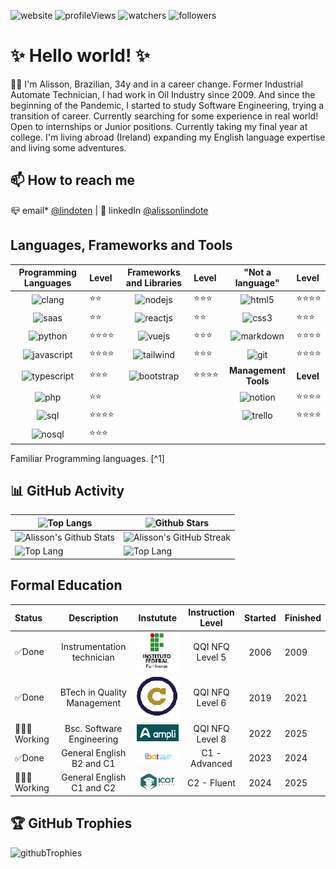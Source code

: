 <!-- Badges -->
![website] ![profileViews] ![watchers] ![followers]

# ✨ Hello world! ✨  

👋🏻 I'm Alisson, Brazilian, 34y and in a career change.
Former Industrial Automate Technician, I had work in Oil Industry since 2009. And since the beginning of the Pandemic, I started to study Software Engineering, trying a transition of career. Currently searching for some experience in real world! Open to internships or Junior positions. Currently taking my final year at college. I'm living abroad (Ireland) expanding my English language expertise and living some adventures.

## 📫 How to reach me

📪 email* [@lindoten](mailto:lindoten@gmail.com) | 🛜 linkedIn [@alissonlindote](https://www.linkedin.com/in/alissonlindote/)

## Languages, Frameworks and Tools

| Programming Languages| Level| Frameworks and Libraries| Level|"Not a language"     | Level     |
|:--------------:|:--------|:-----------:|:----------|:------------:|:-----------|
| ![clang]       | ⭐️⭐️     | ![nodejs]   | ⭐️⭐️⭐️     | ![html5]     | ⭐️⭐️⭐️⭐️  |
| ![saas]        | ⭐️⭐️     | ![reactjs]  | ⭐️⭐️       | ![css3]      | ⭐️⭐️⭐️    |
| ![python]      | ⭐️⭐️⭐️⭐️  | ![vuejs]    | ⭐️⭐️⭐️     | ![markdown]  | ⭐️⭐️⭐️⭐️  |
| ![javascript]  | ⭐️⭐️⭐️⭐️  | ![tailwind] | ⭐️⭐️⭐️     | ![git]       | ⭐️⭐️⭐️⭐️  |
| ![typescript]  | ⭐️⭐️⭐️   | ![bootstrap]| ⭐️⭐️⭐️⭐️    | **Management Tools** | **Level** |
| ![php]         | ⭐️⭐️     |             |            | ![notion]      | ⭐️⭐️⭐️⭐️ |
| ![sql]         | ⭐️⭐️⭐️⭐️  |             |            |![trello]       | ⭐️⭐️⭐️⭐️ |
| ![nosql]       | ⭐️⭐️⭐️    |            |             | | |

Familiar Programming languages. [^1]

## 📊 GitHub Activity 

| ![Top Langs](https://github-readme-stats.vercel.app/api/top-langs/?username=lindotex&langs_count=8&theme=tokyonight&layout=compact) |![Github Stars](http://github-profile-summary-cards.vercel.app/api/cards/productive-time?username=lindotex&theme=tokyonight&utcOffset=8) |
|--------------| ---------|
| ![Alisson's Github Stats](https://github-readme-stats.vercel.app/api?username=lindotex&show_icons=true&theme=tokyonight) | ![Alisson's GitHub Streak](https://github-readme-streak-stats.herokuapp.com/?user=lindotex&theme=tokyonight)|
|![Top Lang](https://github-profile-summary-cards.vercel.app/api/cards/repos-per-language?username=lindotex&theme=tokyonight) | ![Top Lang](https://github-profile-summary-cards.vercel.app/api/cards/most-commit-language?username=lindotex&theme=tokyonight) |

## Formal Education

| Status| Description| Instutute| Instruction Level |Started | Finished |
|:-------|:----------:|:--------------:|:-----:|:-------:|:----------|
| ✅Done|Instrumentation technician|![iff]| QQI NFQ Level 5|2006|2009|
| ✅Done|BTech in Quality Management|![uca]| QQI NFQ Level 6|2019|2021|
| 👨🏻‍💻Working|Bsc. Software Engineering| ![ampli]| QQI NFQ Level 8|2022|2025|
| ✅Done|General English B2 and C1|![ibat]| C1 - Advanced|2023|2024|
| 👨🏻‍💻Working|General English C1 and C2| ![icot]| C2 - Fluent|2024|2025|

## 🏆 GitHub Trophies

![githubTrophies]

<!-- END OF THE README-->
<!-- below, there are the linked links -->

<!-- LINKS/IMG BINDING -->
[website]: https://img.shields.io/website-up-down-green-red/http/monip.org.svg
[profileViews]: https://komarev.com/ghpvc/?username=lindotex&label=Profile%20views&color=0e75b6&style=flat
[watchers]: https://img.shields.io/github/watchers/lindotex/lindotex?style=social
[followers]: https://img.shields.io/github/followers/lindotex?style=social
[iff]: ./IFF_logo.jpg
[uca]: ./UCA_Logo.png
[ampli]: ./AMPLI_logo.png
[ibat]: ./IBAT_logo.png
[icot]: ./ICOT_Logo.png

[notion]: https://img.shields.io/badge/Notion-000000?style=for-the-badge&logo=notion&logoColor=white
[trello]: https://img.shields.io/badge/Trello-0052CC?style=for-the-badge&logo=trello&logoColor=white
[githubTrophies]: https://hacked-github-stat-trophies.vercel.app/?username=lindotex&theme=tokyonight&column=11
<!-- badges-->
[html5]: https://img.shields.io/badge/HTML5-E34F26?style=for-the-badge&logo=html5&logoColor=white
[css3]: https://img.shields.io/badge/CSS3-1572B6?style=for-the-badge&logo=css3&logoColor=white
[markdown]: https://img.shields.io/badge/Markdown-000000?style=for-the-badge&logo=markdown&logoColor=white
[git]: https://img.shields.io/badge/GIT-E44C30?style=for-the-badge&logo=git&logoColor=white
[clang]:https://img.shields.io/badge/C-00599C?style=for-the-badge&logo=c&logoColor=white
[saas]:https://img.shields.io/badge/Sass-CC6699?style=for-the-badge&logo=sass&logoColor=whit
[python]:https://img.shields.io/badge/Python-3776AB?style=for-the-badge&logo=python&logoColor=white
[javascript]:https://img.shields.io/badge/JavaScript-F7DF1E?style=for-the-badge&logo=JavaScript&logoColor=white
[typescript]:https://img.shields.io/badge/TypeScript-007ACC?style=for-the-badge&logo=typescript&logoColor=white
[php]:https://img.shields.io/badge/PHP-777BB4?style=for-the-badge&logo=php&logoColor=white
[sql]:https://img.shields.io/badge/PostgreSQL-316192?style=for-the-badge&logo=postgresql&logoColor=white
[nosql]:https://img.shields.io/badge/MongoDB-4EA94B?style=for-the-badge&logo=mongodb&logoColor=white
[nodejs]:https://img.shields.io/badge/Node.js-43853D?style=for-the-badge&logo=node.js&logoColor=white
[reactjs]:https://img.shields.io/badge/React-20232A?style=for-the-badge&logo=react&logoColor=61DAFB
[vuejs]:https://img.shields.io/badge/Vue.js-35495E?style=for-the-badge&logo=vue.js&logoColor=4FC08D
[tailwind]:  https://img.shields.io/badge/Tailwind_CSS-38B2AC?style=for-the-badge&logo=tailwind-css&logoColor=white
[bootstrap]:https://img.shields.io/badge/Bootstrap-563D7C?style=for-the-badge&logo=bootstrap&logoColor=white
